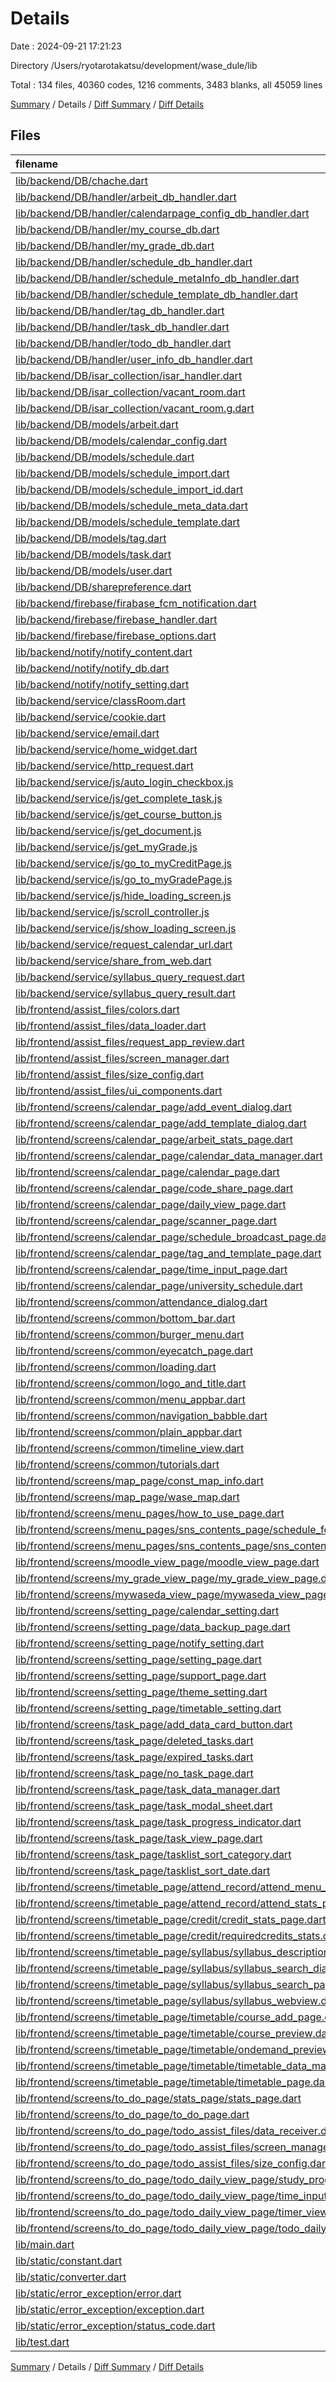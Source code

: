 # Details

Date : 2024-09-21 17:21:23

Directory /Users/ryotarotakatsu/development/wase_dule/lib

Total : 134 files,  40360 codes, 1216 comments, 3483 blanks, all 45059 lines

[Summary](results.md) / Details / [Diff Summary](diff.md) / [Diff Details](diff-details.md)

## Files
| filename | language | code | comment | blank | total |
| :--- | :--- | ---: | ---: | ---: | ---: |
| [lib/backend/DB/chache.dart](/lib/backend/DB/chache.dart) | Dart | 25 | 5 | 11 | 41 |
| [lib/backend/DB/handler/arbeit_db_handler.dart](/lib/backend/DB/handler/arbeit_db_handler.dart) | Dart | 72 | 6 | 11 | 89 |
| [lib/backend/DB/handler/calendarpage_config_db_handler.dart](/lib/backend/DB/handler/calendarpage_config_db_handler.dart) | Dart | 61 | 4 | 11 | 76 |
| [lib/backend/DB/handler/my_course_db.dart](/lib/backend/DB/handler/my_course_db.dart) | Dart | 553 | 13 | 53 | 619 |
| [lib/backend/DB/handler/my_grade_db.dart](/lib/backend/DB/handler/my_grade_db.dart) | Dart | 498 | 14 | 51 | 563 |
| [lib/backend/DB/handler/schedule_db_handler.dart](/lib/backend/DB/handler/schedule_db_handler.dart) | Dart | 204 | 19 | 26 | 249 |
| [lib/backend/DB/handler/schedule_metaInfo_db_handler.dart](/lib/backend/DB/handler/schedule_metaInfo_db_handler.dart) | Dart | 125 | 7 | 19 | 151 |
| [lib/backend/DB/handler/schedule_template_db_handler.dart](/lib/backend/DB/handler/schedule_template_db_handler.dart) | Dart | 122 | 10 | 15 | 147 |
| [lib/backend/DB/handler/tag_db_handler.dart](/lib/backend/DB/handler/tag_db_handler.dart) | Dart | 168 | 14 | 23 | 205 |
| [lib/backend/DB/handler/task_db_handler.dart](/lib/backend/DB/handler/task_db_handler.dart) | Dart | 367 | 39 | 43 | 449 |
| [lib/backend/DB/handler/todo_db_handler.dart](/lib/backend/DB/handler/todo_db_handler.dart) | Dart | 220 | 85 | 43 | 348 |
| [lib/backend/DB/handler/user_info_db_handler.dart](/lib/backend/DB/handler/user_info_db_handler.dart) | Dart | 160 | 11 | 20 | 191 |
| [lib/backend/DB/isar_collection/isar_handler.dart](/lib/backend/DB/isar_collection/isar_handler.dart) | Dart | 100 | 1 | 15 | 116 |
| [lib/backend/DB/isar_collection/vacant_room.dart](/lib/backend/DB/isar_collection/vacant_room.dart) | Dart | 44 | 2 | 13 | 59 |
| [lib/backend/DB/isar_collection/vacant_room.g.dart](/lib/backend/DB/isar_collection/vacant_room.g.dart) | Dart | 1,702 | 10 | 182 | 1,894 |
| [lib/backend/DB/models/arbeit.dart](/lib/backend/DB/models/arbeit.dart) | Dart | 17 | 0 | 3 | 20 |
| [lib/backend/DB/models/calendar_config.dart](/lib/backend/DB/models/calendar_config.dart) | Dart | 18 | 0 | 3 | 21 |
| [lib/backend/DB/models/schedule.dart](/lib/backend/DB/models/schedule.dart) | Dart | 40 | 0 | 4 | 44 |
| [lib/backend/DB/models/schedule_import.dart](/lib/backend/DB/models/schedule_import.dart) | Dart | 0 | 57 | 5 | 62 |
| [lib/backend/DB/models/schedule_import_id.dart](/lib/backend/DB/models/schedule_import_id.dart) | Dart | 0 | 11 | 3 | 14 |
| [lib/backend/DB/models/schedule_meta_data.dart](/lib/backend/DB/models/schedule_meta_data.dart) | Dart | 19 | 0 | 3 | 22 |
| [lib/backend/DB/models/schedule_template.dart](/lib/backend/DB/models/schedule_template.dart) | Dart | 28 | 0 | 4 | 32 |
| [lib/backend/DB/models/tag.dart](/lib/backend/DB/models/tag.dart) | Dart | 29 | 0 | 3 | 32 |
| [lib/backend/DB/models/task.dart](/lib/backend/DB/models/task.dart) | Dart | 28 | 0 | 3 | 31 |
| [lib/backend/DB/models/user.dart](/lib/backend/DB/models/user.dart) | Dart | 9 | 0 | 3 | 12 |
| [lib/backend/DB/sharepreference.dart](/lib/backend/DB/sharepreference.dart) | Dart | 134 | 11 | 19 | 164 |
| [lib/backend/firebase/firabase_fcm_notification.dart](/lib/backend/firebase/firabase_fcm_notification.dart) | Dart | 0 | 23 | 3 | 26 |
| [lib/backend/firebase/firebase_handler.dart](/lib/backend/firebase/firebase_handler.dart) | Dart | 226 | 0 | 31 | 257 |
| [lib/backend/firebase/firebase_options.dart](/lib/backend/firebase/firebase_options.dart) | Dart | 54 | 16 | 4 | 74 |
| [lib/backend/notify/notify_content.dart](/lib/backend/notify/notify_content.dart) | Dart | 538 | 12 | 49 | 599 |
| [lib/backend/notify/notify_db.dart](/lib/backend/notify/notify_db.dart) | Dart | 231 | 14 | 25 | 270 |
| [lib/backend/notify/notify_setting.dart](/lib/backend/notify/notify_setting.dart) | Dart | 137 | 19 | 15 | 171 |
| [lib/backend/service/classRoom.dart](/lib/backend/service/classRoom.dart) | Dart | 622 | 24 | 1 | 647 |
| [lib/backend/service/cookie.dart](/lib/backend/service/cookie.dart) | Dart | 22 | 2 | 5 | 29 |
| [lib/backend/service/email.dart](/lib/backend/service/email.dart) | Dart | 33 | 0 | 7 | 40 |
| [lib/backend/service/home_widget.dart](/lib/backend/service/home_widget.dart) | Dart | 62 | 4 | 11 | 77 |
| [lib/backend/service/http_request.dart](/lib/backend/service/http_request.dart) | Dart | 63 | 27 | 18 | 108 |
| [lib/backend/service/js/auto_login_checkbox.js](/lib/backend/service/js/auto_login_checkbox.js) | JavaScript | 56 | 4 | 11 | 71 |
| [lib/backend/service/js/get_complete_task.js](/lib/backend/service/js/get_complete_task.js) | JavaScript | 84 | 3 | 12 | 99 |
| [lib/backend/service/js/get_course_button.js](/lib/backend/service/js/get_course_button.js) | JavaScript | 381 | 49 | 63 | 493 |
| [lib/backend/service/js/get_document.js](/lib/backend/service/js/get_document.js) | JavaScript | 3 | 0 | 1 | 4 |
| [lib/backend/service/js/get_myGrade.js](/lib/backend/service/js/get_myGrade.js) | JavaScript | 33 | 0 | 7 | 40 |
| [lib/backend/service/js/go_to_myCreditPage.js](/lib/backend/service/js/go_to_myCreditPage.js) | JavaScript | 4 | 0 | 1 | 5 |
| [lib/backend/service/js/go_to_myGradePage.js](/lib/backend/service/js/go_to_myGradePage.js) | JavaScript | 5 | 0 | 1 | 6 |
| [lib/backend/service/js/hide_loading_screen.js](/lib/backend/service/js/hide_loading_screen.js) | JavaScript | 10 | 2 | 1 | 13 |
| [lib/backend/service/js/scroll_controller.js](/lib/backend/service/js/scroll_controller.js) | JavaScript | 29 | 1 | 3 | 33 |
| [lib/backend/service/js/show_loading_screen.js](/lib/backend/service/js/show_loading_screen.js) | JavaScript | 28 | 4 | 3 | 35 |
| [lib/backend/service/request_calendar_url.dart](/lib/backend/service/request_calendar_url.dart) | Dart | 28 | 5 | 5 | 38 |
| [lib/backend/service/share_from_web.dart](/lib/backend/service/share_from_web.dart) | Dart | 213 | 12 | 23 | 248 |
| [lib/backend/service/syllabus_query_request.dart](/lib/backend/service/syllabus_query_request.dart) | Dart | 379 | 11 | 30 | 420 |
| [lib/backend/service/syllabus_query_result.dart](/lib/backend/service/syllabus_query_result.dart) | Dart | 265 | 9 | 33 | 307 |
| [lib/frontend/assist_files/colors.dart](/lib/frontend/assist_files/colors.dart) | Dart | 47 | 1 | 11 | 59 |
| [lib/frontend/assist_files/data_loader.dart](/lib/frontend/assist_files/data_loader.dart) | Dart | 125 | 0 | 22 | 147 |
| [lib/frontend/assist_files/request_app_review.dart](/lib/frontend/assist_files/request_app_review.dart) | Dart | 23 | 18 | 4 | 45 |
| [lib/frontend/assist_files/screen_manager.dart](/lib/frontend/assist_files/screen_manager.dart) | Dart | 213 | 1 | 21 | 235 |
| [lib/frontend/assist_files/size_config.dart](/lib/frontend/assist_files/size_config.dart) | Dart | 26 | 0 | 4 | 30 |
| [lib/frontend/assist_files/ui_components.dart](/lib/frontend/assist_files/ui_components.dart) | Dart | 268 | 5 | 26 | 299 |
| [lib/frontend/screens/calendar_page/add_event_dialog.dart](/lib/frontend/screens/calendar_page/add_event_dialog.dart) | Dart | 791 | 11 | 41 | 843 |
| [lib/frontend/screens/calendar_page/add_template_dialog.dart](/lib/frontend/screens/calendar_page/add_template_dialog.dart) | Dart | 359 | 2 | 48 | 409 |
| [lib/frontend/screens/calendar_page/arbeit_stats_page.dart](/lib/frontend/screens/calendar_page/arbeit_stats_page.dart) | Dart | 1,104 | 45 | 87 | 1,236 |
| [lib/frontend/screens/calendar_page/calendar_data_manager.dart](/lib/frontend/screens/calendar_page/calendar_data_manager.dart) | Dart | 160 | 7 | 35 | 202 |
| [lib/frontend/screens/calendar_page/calendar_page.dart](/lib/frontend/screens/calendar_page/calendar_page.dart) | Dart | 1,922 | 74 | 144 | 2,140 |
| [lib/frontend/screens/calendar_page/code_share_page.dart](/lib/frontend/screens/calendar_page/code_share_page.dart) | Dart | 693 | 0 | 37 | 730 |
| [lib/frontend/screens/calendar_page/daily_view_page.dart](/lib/frontend/screens/calendar_page/daily_view_page.dart) | Dart | 1,336 | 16 | 74 | 1,426 |
| [lib/frontend/screens/calendar_page/scanner_page.dart](/lib/frontend/screens/calendar_page/scanner_page.dart) | Dart | 112 | 20 | 7 | 139 |
| [lib/frontend/screens/calendar_page/schedule_broadcast_page.dart](/lib/frontend/screens/calendar_page/schedule_broadcast_page.dart) | Dart | 732 | 32 | 35 | 799 |
| [lib/frontend/screens/calendar_page/tag_and_template_page.dart](/lib/frontend/screens/calendar_page/tag_and_template_page.dart) | Dart | 1,189 | 6 | 59 | 1,254 |
| [lib/frontend/screens/calendar_page/time_input_page.dart](/lib/frontend/screens/calendar_page/time_input_page.dart) | Dart | 276 | 0 | 16 | 292 |
| [lib/frontend/screens/calendar_page/university_schedule.dart](/lib/frontend/screens/calendar_page/university_schedule.dart) | Dart | 455 | 25 | 20 | 500 |
| [lib/frontend/screens/common/attendance_dialog.dart](/lib/frontend/screens/common/attendance_dialog.dart) | Dart | 428 | 0 | 38 | 466 |
| [lib/frontend/screens/common/bottom_bar.dart](/lib/frontend/screens/common/bottom_bar.dart) | Dart | 62 | 5 | 5 | 72 |
| [lib/frontend/screens/common/burger_menu.dart](/lib/frontend/screens/common/burger_menu.dart) | Dart | 369 | 1 | 27 | 397 |
| [lib/frontend/screens/common/eyecatch_page.dart](/lib/frontend/screens/common/eyecatch_page.dart) | Dart | 160 | 3 | 24 | 187 |
| [lib/frontend/screens/common/loading.dart](/lib/frontend/screens/common/loading.dart) | Dart | 50 | 0 | 8 | 58 |
| [lib/frontend/screens/common/logo_and_title.dart](/lib/frontend/screens/common/logo_and_title.dart) | Dart | 43 | 1 | 5 | 49 |
| [lib/frontend/screens/common/menu_appbar.dart](/lib/frontend/screens/common/menu_appbar.dart) | Dart | 299 | 0 | 26 | 325 |
| [lib/frontend/screens/common/navigation_babble.dart](/lib/frontend/screens/common/navigation_babble.dart) | Dart | 13 | 0 | 4 | 17 |
| [lib/frontend/screens/common/plain_appbar.dart](/lib/frontend/screens/common/plain_appbar.dart) | Dart | 338 | 0 | 30 | 368 |
| [lib/frontend/screens/common/timeline_view.dart](/lib/frontend/screens/common/timeline_view.dart) | Dart | 439 | 1 | 69 | 509 |
| [lib/frontend/screens/common/tutorials.dart](/lib/frontend/screens/common/tutorials.dart) | Dart | 463 | 0 | 26 | 489 |
| [lib/frontend/screens/map_page/const_map_info.dart](/lib/frontend/screens/map_page/const_map_info.dart) | Dart | 105 | 0 | 8 | 113 |
| [lib/frontend/screens/map_page/wase_map.dart](/lib/frontend/screens/map_page/wase_map.dart) | Dart | 995 | 13 | 51 | 1,059 |
| [lib/frontend/screens/menu_pages/how_to_use_page.dart](/lib/frontend/screens/menu_pages/how_to_use_page.dart) | Dart | 115 | 0 | 9 | 124 |
| [lib/frontend/screens/menu_pages/sns_contents_page/schedule_forcast.dart](/lib/frontend/screens/menu_pages/sns_contents_page/schedule_forcast.dart) | Dart | 102 | 2 | 7 | 111 |
| [lib/frontend/screens/menu_pages/sns_contents_page/sns_contents_page.dart](/lib/frontend/screens/menu_pages/sns_contents_page/sns_contents_page.dart) | Dart | 99 | 2 | 7 | 108 |
| [lib/frontend/screens/moodle_view_page/moodle_view_page.dart](/lib/frontend/screens/moodle_view_page/moodle_view_page.dart) | Dart | 159 | 12 | 16 | 187 |
| [lib/frontend/screens/my_grade_view_page/my_grade_view_page.dart](/lib/frontend/screens/my_grade_view_page/my_grade_view_page.dart) | Dart | 112 | 5 | 12 | 129 |
| [lib/frontend/screens/mywaseda_view_page/mywaseda_view_page.dart](/lib/frontend/screens/mywaseda_view_page/mywaseda_view_page.dart) | Dart | 82 | 2 | 9 | 93 |
| [lib/frontend/screens/setting_page/calendar_setting.dart](/lib/frontend/screens/setting_page/calendar_setting.dart) | Dart | 197 | 1 | 19 | 217 |
| [lib/frontend/screens/setting_page/data_backup_page.dart](/lib/frontend/screens/setting_page/data_backup_page.dart) | Dart | 320 | 1 | 22 | 343 |
| [lib/frontend/screens/setting_page/notify_setting.dart](/lib/frontend/screens/setting_page/notify_setting.dart) | Dart | 554 | 6 | 25 | 585 |
| [lib/frontend/screens/setting_page/setting_page.dart](/lib/frontend/screens/setting_page/setting_page.dart) | Dart | 222 | 1 | 24 | 247 |
| [lib/frontend/screens/setting_page/support_page.dart](/lib/frontend/screens/setting_page/support_page.dart) | Dart | 201 | 0 | 27 | 228 |
| [lib/frontend/screens/setting_page/theme_setting.dart](/lib/frontend/screens/setting_page/theme_setting.dart) | Dart | 89 | 11 | 7 | 107 |
| [lib/frontend/screens/setting_page/timetable_setting.dart](/lib/frontend/screens/setting_page/timetable_setting.dart) | Dart | 242 | 0 | 22 | 264 |
| [lib/frontend/screens/task_page/add_data_card_button.dart](/lib/frontend/screens/task_page/add_data_card_button.dart) | Dart | 776 | 17 | 44 | 837 |
| [lib/frontend/screens/task_page/deleted_tasks.dart](/lib/frontend/screens/task_page/deleted_tasks.dart) | Dart | 132 | 0 | 11 | 143 |
| [lib/frontend/screens/task_page/expired_tasks.dart](/lib/frontend/screens/task_page/expired_tasks.dart) | Dart | 138 | 0 | 9 | 147 |
| [lib/frontend/screens/task_page/no_task_page.dart](/lib/frontend/screens/task_page/no_task_page.dart) | Dart | 78 | 8 | 6 | 92 |
| [lib/frontend/screens/task_page/task_data_manager.dart](/lib/frontend/screens/task_page/task_data_manager.dart) | Dart | 113 | 9 | 19 | 141 |
| [lib/frontend/screens/task_page/task_modal_sheet.dart](/lib/frontend/screens/task_page/task_modal_sheet.dart) | Dart | 482 | 6 | 26 | 514 |
| [lib/frontend/screens/task_page/task_progress_indicator.dart](/lib/frontend/screens/task_page/task_progress_indicator.dart) | Dart | 289 | 12 | 27 | 328 |
| [lib/frontend/screens/task_page/task_view_page.dart](/lib/frontend/screens/task_page/task_view_page.dart) | Dart | 415 | 10 | 41 | 466 |
| [lib/frontend/screens/task_page/tasklist_sort_category.dart](/lib/frontend/screens/task_page/tasklist_sort_category.dart) | Dart | 284 | 4 | 20 | 308 |
| [lib/frontend/screens/task_page/tasklist_sort_date.dart](/lib/frontend/screens/task_page/tasklist_sort_date.dart) | Dart | 607 | 18 | 52 | 677 |
| [lib/frontend/screens/timetable_page/attend_record/attend_menu_panel.dart](/lib/frontend/screens/timetable_page/attend_record/attend_menu_panel.dart) | Dart | 340 | 0 | 25 | 365 |
| [lib/frontend/screens/timetable_page/attend_record/attend_stats_page.dart](/lib/frontend/screens/timetable_page/attend_record/attend_stats_page.dart) | Dart | 392 | 1 | 28 | 421 |
| [lib/frontend/screens/timetable_page/credit/credit_stats_page.dart](/lib/frontend/screens/timetable_page/credit/credit_stats_page.dart) | Dart | 507 | 9 | 44 | 560 |
| [lib/frontend/screens/timetable_page/credit/requiredcredits_stats.dart](/lib/frontend/screens/timetable_page/credit/requiredcredits_stats.dart) | Dart | 149 | 0 | 12 | 161 |
| [lib/frontend/screens/timetable_page/syllabus/syllabus_description_view.dart](/lib/frontend/screens/timetable_page/syllabus/syllabus_description_view.dart) | Dart | 261 | 0 | 19 | 280 |
| [lib/frontend/screens/timetable_page/syllabus/syllabus_search_dialog.dart](/lib/frontend/screens/timetable_page/syllabus/syllabus_search_dialog.dart) | Dart | 558 | 2 | 38 | 598 |
| [lib/frontend/screens/timetable_page/syllabus/syllabus_search_page.dart](/lib/frontend/screens/timetable_page/syllabus/syllabus_search_page.dart) | Dart | 595 | 0 | 47 | 642 |
| [lib/frontend/screens/timetable_page/syllabus/syllabus_webview.dart](/lib/frontend/screens/timetable_page/syllabus/syllabus_webview.dart) | Dart | 57 | 1 | 5 | 63 |
| [lib/frontend/screens/timetable_page/timetable/course_add_page.dart](/lib/frontend/screens/timetable_page/timetable/course_add_page.dart) | Dart | 506 | 1 | 14 | 521 |
| [lib/frontend/screens/timetable_page/timetable/course_preview.dart](/lib/frontend/screens/timetable_page/timetable/course_preview.dart) | Dart | 568 | 8 | 27 | 603 |
| [lib/frontend/screens/timetable_page/timetable/ondemand_preview.dart](/lib/frontend/screens/timetable_page/timetable/ondemand_preview.dart) | Dart | 341 | 7 | 21 | 369 |
| [lib/frontend/screens/timetable_page/timetable/timetable_data_manager.dart](/lib/frontend/screens/timetable_page/timetable/timetable_data_manager.dart) | Dart | 197 | 1 | 31 | 229 |
| [lib/frontend/screens/timetable_page/timetable/timetable_page.dart](/lib/frontend/screens/timetable_page/timetable/timetable_page.dart) | Dart | 1,400 | 31 | 88 | 1,519 |
| [lib/frontend/screens/to_do_page/stats_page/stats_page.dart](/lib/frontend/screens/to_do_page/stats_page/stats_page.dart) | Dart | 820 | 9 | 129 | 958 |
| [lib/frontend/screens/to_do_page/to_do_page.dart](/lib/frontend/screens/to_do_page/to_do_page.dart) | Dart | 17 | 0 | 5 | 22 |
| [lib/frontend/screens/to_do_page/todo_assist_files/data_receiver.dart](/lib/frontend/screens/to_do_page/todo_assist_files/data_receiver.dart) | Dart | 80 | 1 | 17 | 98 |
| [lib/frontend/screens/to_do_page/todo_assist_files/screen_manager.dart](/lib/frontend/screens/to_do_page/todo_assist_files/screen_manager.dart) | Dart | 79 | 10 | 13 | 102 |
| [lib/frontend/screens/to_do_page/todo_assist_files/size_config.dart](/lib/frontend/screens/to_do_page/todo_assist_files/size_config.dart) | Dart | 26 | 0 | 4 | 30 |
| [lib/frontend/screens/to_do_page/todo_daily_view_page/study_progress_indicator.dart](/lib/frontend/screens/to_do_page/todo_daily_view_page/study_progress_indicator.dart) | Dart | 387 | 32 | 46 | 465 |
| [lib/frontend/screens/to_do_page/todo_daily_view_page/time_input_page.dart](/lib/frontend/screens/to_do_page/todo_daily_view_page/time_input_page.dart) | Dart | 199 | 0 | 31 | 230 |
| [lib/frontend/screens/to_do_page/todo_daily_view_page/timer_view.dart](/lib/frontend/screens/to_do_page/todo_daily_view_page/timer_view.dart) | Dart | 259 | 6 | 41 | 306 |
| [lib/frontend/screens/to_do_page/todo_daily_view_page/todo_daily_view_page.dart](/lib/frontend/screens/to_do_page/todo_daily_view_page/todo_daily_view_page.dart) | Dart | 1,171 | 31 | 133 | 1,335 |
| [lib/main.dart](/lib/main.dart) | Dart | 33 | 0 | 4 | 37 |
| [lib/static/constant.dart](/lib/static/constant.dart) | Dart | 787 | 0 | 28 | 815 |
| [lib/static/converter.dart](/lib/static/converter.dart) | Dart | 28 | 2 | 6 | 36 |
| [lib/static/error_exception/error.dart](/lib/static/error_exception/error.dart) | Dart | 53 | 6 | 7 | 66 |
| [lib/static/error_exception/exception.dart](/lib/static/error_exception/exception.dart) | Dart | 43 | 3 | 7 | 53 |
| [lib/static/error_exception/status_code.dart](/lib/static/error_exception/status_code.dart) | Dart | 18 | 0 | 4 | 22 |
| [lib/test.dart](/lib/test.dart) | Dart | 2,837 | 81 | 184 | 3,102 |

[Summary](results.md) / Details / [Diff Summary](diff.md) / [Diff Details](diff-details.md)